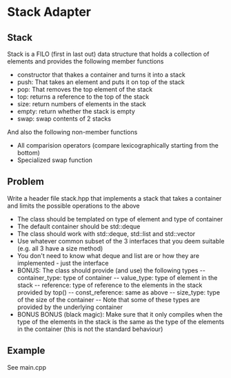 # Stack Adapter

## Stack

Stack is a FILO (first in last out) data structure that holds a collection of elements and provides the following member functions

- constructor that thakes a container and turns it into a stack
- push: That takes an element and puts it on top of the stack
- pop: That removes the top element of the stack
- top: returns a reference to the top of the stack
- size: return numbers of elements in the stack
- empty: return whether the stack is empty
- swap: swap contents of 2 stacks

And also the following non-member functions
- All comparision operators (compare lexicographically starting from the bottom)
- Specialized swap function

## Problem

Write a header file stack.hpp that implements a stack that takes a container and limits the possible operations to the above

- The class should be templated on type of element and type of container
- The default container should be std::deque
- The class should work with std::deque, std::list and std::vector
- Use whatever common subset of the 3 interfaces that you deem suitable (e.g. all 3 have a size method)
- You don't need to know what deque and list are or how they are implemented - just the interface
- BONUS: The class should provide (and use) the following types
-- container_type: type of container
-- value_type: type of element in the stack
-- reference: type of reference to the elements in the stack provided by top()
-- const_reference: same as above
-- size_type: type of the size of the container
-- Note that some of these types are provided by the underlying container
- BONUS BONUS (black magic): Make sure that it only compiles when the type of the elements in the stack is the same as the type of the elements in the container (this is not the standard behaviour)

## Example

See main.cpp
